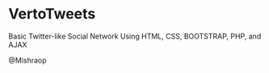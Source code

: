 # VertoTweets
Basic Twitter-like Social Network Using HTML, CSS, BOOTSTRAP, PHP, and AJAX


@Mishraop
